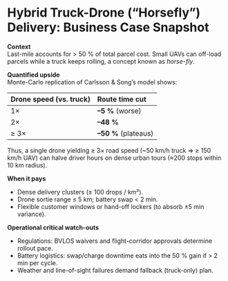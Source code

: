 # Hybrid Truck-Drone (“Horsefly”) Delivery: Business Case Snapshot

**Context**  
Last-mile accounts for > 50 % of total parcel cost.  Small UAVs can off-load parcels while a truck keeps rolling, a concept known as *horse-fly*. 

**Quantified upside**  
Monte-Carlo replication of Carlsson & Song’s model shows:

| Drone speed (vs. truck) | Route time cut |
|:--|:--|
| 1× | **–5 %**  (worse) |
| 2× | **–48 %** |
| ≥ 3× | **–50 %** (plateaus) |

Thus, a single drone yielding ≥ 3× road speed (~50 km/h truck ⇒ ≥ 150 km/h UAV) can halve driver hours on dense urban tours (≈200 stops within 10 km radius).

**When it pays**  
* Dense delivery clusters (≥ 100 drops / km²).  
* Drone sortie range ≤ 5 km; battery swap < 2 min.  
* Flexible customer windows or hand-off lockers (to absorb ±5 min variance).

**Operational critical watch-outs**  
* Regulations: BVLOS waivers and flight-corridor approvals determine rollout pace.  
* Battery logistics: swap/charge downtime eats into the 50 % gain if > 2 min per cycle.  
* Weather and line-of-sight failures demand fallback (truck-only) plan.

